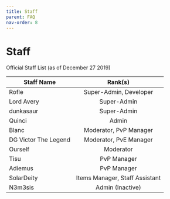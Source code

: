 ```yaml
---
title: Staff
parent: FAQ
nav-order: 8
---
```

# Staff
Official Staff List (as of December 27 2019)

| Staff Name           | Rank(s)                           |
| -------------------- |:---------------------------------:|
| Rofle                | Super-Admin, Developer            |
| Lord Avery           | Super-Admin                       |
| dunkasaur            | Super-Admin                       |
| Quinci               | Admin                             |
| Blanc                | Moderator, PvP Manager            |
| DG Victor The Legend | Moderator, PvE Manager            |
| Ourself              | Moderator                         |
| Tisu                 | PvP Manager                       |
| Adiemus              | PvP Manager                       |
| SolarDeity           | Items Manager, Staff Assistant    |
| N3m3sis              | Admin (Inactive)                  |
